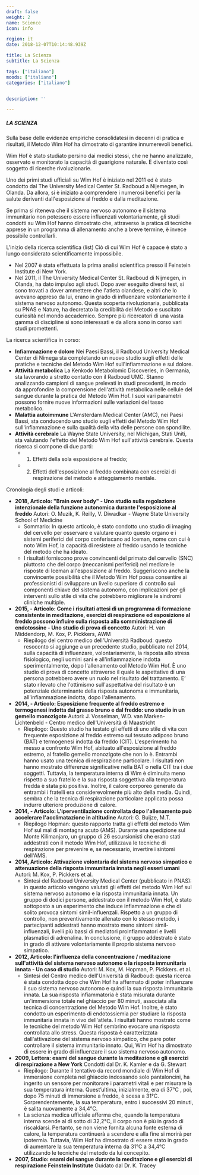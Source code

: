 ```yaml
---
draft: false
weight: 2
name: Science
icon: info

region: it
date: 2018-12-07T10:14:48.939Z

title: La Scienza
subtitle: La Scienza

tags: ["italiano"]
moods: ["italiano"]
categories: ["italiano"]


description: ''

---
```


##### LA SCIENZA

Sulla base delle evidenze empiriche consolidatesi in decenni di pratica e risultati, il Metodo Wim Hof ha dimostrato di garantire innumerevoli benefici.

Wim Hof è stato studiato persino dai medici stessi, che ne hanno analizzato, osservato e monitorato la capacità di guarigione naturale. È diventato così soggetto di ricerche rivoluzionarie.

Uno dei primi studi ufficiali su Wim Hof è iniziato nel 2011 ed è stato condotto dal The University Medical Center St. Radboud a Nijemegen, in Olanda.
Da allora, si è iniziato a comprendere i numerosi benefici per la salute derivanti dall'esposizione al freddo e dalla meditazione.

Se prima si riteneva che il sistema nervoso autonomo e il sistema immunitario non potessero essere influenzati volontariamente, gli studi condotti su Wim Hof hanno dimostrato che, attraverso la pratica di tecniche apprese in un programma di allenamento anche a breve termine, è invece possibile controllarli.

L'inizio della ricerca scientifica (list)
Ciò di cui Wim Hof è capace è stato a lungo considerato scientificamente impossibile.

- Nel 2007 è stata effettuata la prima analisi scientifica presso il Feinstein Institute di New York.
- Nel 2011, il The University Medical Center St. Radboud di Nijmegen, in Olanda, ha dato impulso agli studi. Dopo aver eseguito diversi test, si sono trovati a dover ammettere che l'atleta olandese, e altri che lo avevano appreso da lui, erano in grado di influenzare volontariamente il sistema nervoso autonomo. Questa scoperta rivoluzionaria, pubblicata su PNAS e Nature, ha decretato la credibilità del Metodo e suscitato curiosità  nel mondo accademico.
Sempre più ricercatori di una vasta gamma di discipline si sono interessati e da allora sono in corso vari studi promettenti.

La ricerca scientifica in corso:

- **Infiammazione e dolore** Nei Paesi Bassi, il Radboud University Medical Center di Nimega sta completando un nuovo studio sugli effetti delle pratiche e tecniche del Metodo Wim Hof sull'infiammazione e sul dolore.
- **Attività metabolica** La Kenkodo Metabolomic Discoveries, in Germania, sta lavorando a stretto contatto con il Radboud UMC. Stanno analizzando campioni di sangue prelevati in studi precedenti, in modo da approfondire la comprensione dell'attività metabolica nelle cellule del sangue durante la pratica del Metodo Wim Hof. I suoi vari parametri possono fornire nuove informazioni sulle variazioni del tasso metabolico.
- **Malattia autoimmune** L'Amsterdam Medical Center (AMC), nei Paesi Bassi, sta conducendo uno studio sugli effetti del Metodo Wim Hof sull'infiammazione e sulla qualità della vita delle persone con spondilite.
- **Attività cerebrale** La Wayne State University, nel Michigan, Stati Uniti, sta valutando l'effetto del Metodo Wim Hof sull'attività cerebrale.
Questa ricerca si compone di due parti:
  - 1. Effetti della sola esposizione al freddo;
  - 2. Effetti dell'esposizione al freddo combinata con esercizi di respirazione del metodo e atteggiamento mentale.

Cronologia degli studi e articoli:
- **2018, Articolo: "Brain over body" - Uno studio sulla regolazione intenzionale della funzione autonomica durante l'esposizione al freddo**
Autori: O. Muzik, K. Reilly, V. Diwadkar - Wayne State University School of Medicine
  - Sommario: In questo articolo, è stato condotto uno studio di imaging del cervello per osservare e valutare quanto questo organo e i sistemi periferici del corpo conferiscano ad Iceman, nome con cui è noto Wim Hof, la capacità di resistere al freddo usando le  tecniche del metodo che ha ideato.
  - I risultati forniscono prove convincenti del primato del cervello (SNC) piuttosto che del corpo (meccanismi periferici) nel mediare le risposte di Iceman all'esposizione al freddo. Suggeriscono anche la convincente possibilità che il Metodo Wim Hof possa consentire ai professionisti di sviluppare un livello superiore di controllo sui componenti chiave del sistema autonomo, con implicazioni per gli interventi sullo stile di vita che potrebbero migliorare le sindromi cliniche multiple.
- **2015, -	Articolo: Come i risultati attesi di un programma di formazione consistente in meditazione, esercizi di respirazione ed esposizione al freddo possono influire sulla risposta alla somministrazione di endotossine -  Uno studio di prova di concetto**
Autori: H. van Middendorp, M. Kox, P. Pickkers, AWM
  - Riepilogo del centro medico dell'Università Radboud: questo resoconto si aggiunge a un precedente studio, pubblicato nel 2014, sulla capacità di influenzare, volontariamente,  la risposta allo stress fisiologico, negli uomini sani e all'infiammazione indotta sperimentalmente,  dopo l'allenamento col Metodo Wim Hof. È uno studio di prova di concetto attraverso  il quale  le aspettative di una persona potrebbero avere un ruolo nel risultato del trattamento. E’ stato  rilevato che l'ottimismo sull'aspettativa del risultato è un potenziale  determinante della risposta autonoma e immunitaria, all'infiammazione indotta, dopo l'allenamento.
- **2014, -	Articolo: Esposizione frequente al freddo estremo e termogenesi indotta dal grasso bruno e dal freddo: uno studio in un gemello monozigote**
Autori: J. Vosselman, W.D. van Marken-Lichtenbeld - Centro medico dell'Università di Maastricht
  - Riepilogo: Questo studio ha testato gli effetti di uno stile di vita con frequente esposizione al freddo estremo sul tessuto adiposo bruno (BAT) e termogenesi indotta da freddo (CIT). L'esperimento ha messo a confronto Wim Hof,  abituato all'esposizione al freddo estremo, al fratello gemello monozigote che non lo è. Entrambi hanno usato una tecnica di respirazione particolare. I risultati non hanno mostrato differenze significative nella BAT o nella CIT tra i due soggetti. Tuttavia, la temperatura interna di Wim è diminuita meno rispetto a suo fratello e la sua risposta soggettiva alla temperatura fredda è stata più positiva. Inoltre, il calore corporeo generato da entrambi i fratelli era considerevolmente più alto della media. Quindi, sembra che la tecnica di respirazione particolare applicata possa indurre ulteriore produzione di calore.
- **2014, -	Articolo: L'iperventilazione controllata dopo l'allenamento può accelerare l'acclimatazione in altitudine**
Autori: G. Buijze, M.T.
  - Riepilogo Hopman: questo rapporto tratta gli effetti del metodo Wim Hof sul mal di montagna acuto (AMS). Durante una spedizione sul Monte Kilimanjaro, un gruppo di 26 escursionisti che erano stati addestrati con il metodo Wim Hof, utilizzava le tecniche di respirazione per prevenire e, se necessario, invertire i sintomi dell'AMS.
- **2014, Articolo: Attivazione volontaria del sistema nervoso simpatico e attenuazione della risposta immunitaria innata negli esseri umani**
Autori: M. Kox, P. Pickkers et al.
  - Sintesi del Radboud University Medical Center (pubblicato in PNAS): in questo articolo vengono valutati gli effetti del metodo Wim Hof sul sistema nervoso autonomo e la risposta immunitaria innata. Un gruppo di dodici persone, addestrato con il metodo Wim Hof,  è  stato sottoposto a un esperimento che induce infiammazione  e che di solito provoca sintomi simil-influenzali. Rispetto a un gruppo di controllo, non preventivamente allenato con lo stesso metodo, i partecipanti addestrati hanno mostrato meno sintomi simil-influenzali, livelli più bassi di mediatori proinfiammatori e livelli plasmatici di adrenalina. In conclusione, il gruppo addestrato è stato in grado di attivare volontariamente il proprio sistema nervoso simpatico.
- **2012, Articolo: l'influenza della concentrazione / meditazione sull'attività del sistema nervoso autonomo e la risposta immunitaria innata - Un caso di studio**
Autori: M. Kox, M. Hopman, P. Pickkers. et al.
  - Sintesi del Centro medico dell'Università di Radboud: questa ricerca è stata condotta dopo che Wim Hof ha affermato di poter influenzare il suo sistema nervoso autonomo e quindi la sua risposta immunitaria innata. La sua risposta infiammatoria è stata misurata durante un'immersione totale nel ghiaccio per 80 minuti, associata alla tecnica di concentrazione del Metodo Wim Hof. Inoltre, è stato condotto un esperimento di endotossiemia per studiare la risposta immunitaria innata in vivo dell'atleta. I risultati hanno mostrato come le tecniche del metodo Wim Hof sembrino evocare una risposta controllata allo stress. Questa risposta è caratterizzata dall'attivazione del sistema nervoso simpatico, che pare poter controllare il sistema immunitario innato. Qui, Wim Hof ha dimostrato di essere in grado di influenzare il suo sistema nervoso autonomo.
- **2009, Lettera: esami del sangue durante la meditazione e gli esercizi di respirazione a New York** Condotti dal Dr. K. Kamler e da G. Stewart
  - Riepilogo: Durante il tentativo da record mondiale di Wim Hof di immersione completa nel ghiaccio indossando solo pantaloncini, ha ingerito un sensore per monitorare i parametri vitali e per misurare la sua temperatura interna. Quest’ultima, inizialmente, era di 37°C , poi, dopo 75 minuti di immersione a freddo, è scesa a 31°C. Sorprendentemente, la sua temperatura, entro i successivi 20 minuti, è salita nuovamente a 34,4°C.
  - La scienza medica ufficiale afferma che, quando la temperatura interna scende al di sotto di 32,2°C, il corpo non è più in grado di riscaldarsi. Pertanto, se non viene fornita alcuna fonte esterna di calore, la temperatura continuerà a scendere e alla fine si morirà per ipotermia. Tuttavia, Wim Hof ha dimostrato di essere stato in grado di aumentare la sua temperatura interna da 31°C a 34,4°C  utilizzando le tecniche del metodo da lui concepito.
- **2007, Studio: esami del sangue durante la meditazione e gli esercizi di respirazione Feinstein Institute** Guidato dal Dr. K. Tracey


